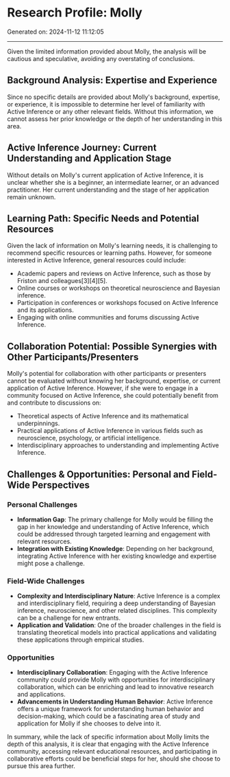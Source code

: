 # Research Profile: Molly

Generated on: 2024-11-12 11:12:05

---

Given the limited information provided about Molly, the analysis will be cautious and speculative, avoiding any overstating of conclusions.

## Background Analysis: Expertise and Experience
Since no specific details are provided about Molly's background, expertise, or experience, it is impossible to determine her level of familiarity with Active Inference or any other relevant fields. Without this information, we cannot assess her prior knowledge or the depth of her understanding in this area.

## Active Inference Journey: Current Understanding and Application Stage
Without details on Molly's current application of Active Inference, it is unclear whether she is a beginner, an intermediate learner, or an advanced practitioner. Her current understanding and the stage of her application remain unknown.

## Learning Path: Specific Needs and Potential Resources
Given the lack of information on Molly's learning needs, it is challenging to recommend specific resources or learning paths. However, for someone interested in Active Inference, general resources could include:
- Academic papers and reviews on Active Inference, such as those by Friston and colleagues[3][4][5].
- Online courses or workshops on theoretical neuroscience and Bayesian inference.
- Participation in conferences or workshops focused on Active Inference and its applications.
- Engaging with online communities and forums discussing Active Inference.

## Collaboration Potential: Possible Synergies with Other Participants/Presenters
Molly's potential for collaboration with other participants or presenters cannot be evaluated without knowing her background, expertise, or current application of Active Inference. However, if she were to engage in a community focused on Active Inference, she could potentially benefit from and contribute to discussions on:
- Theoretical aspects of Active Inference and its mathematical underpinnings.
- Practical applications of Active Inference in various fields such as neuroscience, psychology, or artificial intelligence.
- Interdisciplinary approaches to understanding and implementing Active Inference.

## Challenges & Opportunities: Personal and Field-Wide Perspectives
### Personal Challenges
- **Information Gap**: The primary challenge for Molly would be filling the gap in her knowledge and understanding of Active Inference, which could be addressed through targeted learning and engagement with relevant resources.
- **Integration with Existing Knowledge**: Depending on her background, integrating Active Inference with her existing knowledge and expertise might pose a challenge.

### Field-Wide Challenges
- **Complexity and Interdisciplinary Nature**: Active Inference is a complex and interdisciplinary field, requiring a deep understanding of Bayesian inference, neuroscience, and other related disciplines. This complexity can be a challenge for new entrants.
- **Application and Validation**: One of the broader challenges in the field is translating theoretical models into practical applications and validating these applications through empirical studies.

### Opportunities
- **Interdisciplinary Collaboration**: Engaging with the Active Inference community could provide Molly with opportunities for interdisciplinary collaboration, which can be enriching and lead to innovative research and applications.
- **Advancements in Understanding Human Behavior**: Active Inference offers a unique framework for understanding human behavior and decision-making, which could be a fascinating area of study and application for Molly if she chooses to delve into it.

In summary, while the lack of specific information about Molly limits the depth of this analysis, it is clear that engaging with the Active Inference community, accessing relevant educational resources, and participating in collaborative efforts could be beneficial steps for her, should she choose to pursue this area further.